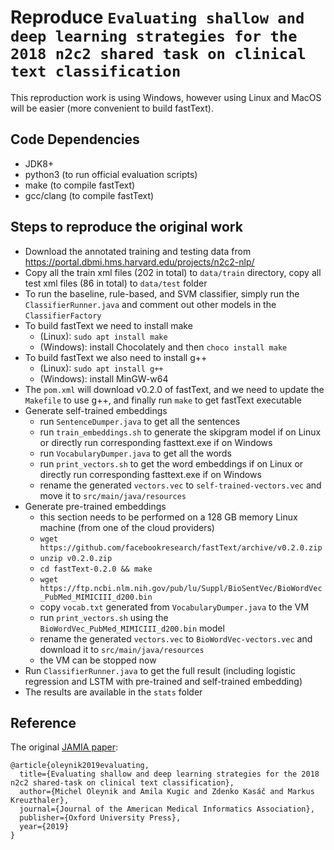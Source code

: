# Reproduce `Evaluating shallow and deep learning strategies for the 2018 n2c2 shared task on clinical text classification`

This reproduction work is using Windows, however using Linux and MacOS will be easier (more convenient to build fastText). 

## Code Dependencies
- JDK8+
- python3 (to run official evaluation scripts)
- make (to compile fastText)
- gcc/clang (to compile fastText)

## Steps to reproduce the original work
- Download the annotated training and testing data from https://portal.dbmi.hms.harvard.edu/projects/n2c2-nlp/
- Copy all the train xml files (202 in total) to `data/train` directory, copy all test xml files (86 in total) to `data/test` folder
- To run the baseline, rule-based, and SVM classifier, simply run the `ClassifierRunner.java` and comment out other models in the `ClassifierFactory`
- To build fastText we need to install make
  - (Linux): `sudo apt install make`
  - (Windows): install Chocolately and then `choco install make`
- To build fastText we also need to install g++
  - (Linux): `sudo apt install g++`
  - (Windows): install MinGW-w64
- The `pom.xml` will download v0.2.0 of fastText, and we need to update the `Makefile` to use g++, and finally run `make` to get fastText executable
- Generate self-trained embeddings
  - run `SentenceDumper.java` to get all the sentences
  - run `train_embeddings.sh` to generate the skipgram model if on Linux or directly run corresponding fasttext.exe if on Windows
  - run `VocabularyDumper.java` to get all the words
  - run `print_vectors.sh` to get the word embeddings if on Linux or directly run corresponding fasttext.exe if on Windows
  - rename the generated `vectors.vec` to `self-trained-vectors.vec` and move it to `src/main/java/resources` 
- Generate pre-trained embeddings
  - this section needs to be performed on a 128 GB memory Linux machine (from one of the cloud providers)
  - `wget https://github.com/facebookresearch/fastText/archive/v0.2.0.zip`
  - `unzip v0.2.0.zip`
  - `cd fastText-0.2.0 && make`
  - `wget https://ftp.ncbi.nlm.nih.gov/pub/lu/Suppl/BioSentVec/BioWordVec_PubMed_MIMICIII_d200.bin`
  - copy `vocab.txt` generated from `VocabularyDumper.java` to the VM
  - run `print_vectors.sh` using the `BioWordVec_PubMed_MIMICIII_d200.bin` model
  - rename the generated `vectors.vec` to `BioWordVec-vectors.vec` and download it to `src/main/java/resources`
  - the VM can be stopped now
- Run `ClassifierRunner.java` to get the full result (including logistic regression and LSTM with pre-trained and self-trained embedding)
- The results are available in the `stats` folder

## Reference

The original [JAMIA paper](https://academic.oup.com/jamia/advance-article/doi/10.1093/jamia/ocz149/5568257):

```
@article{oleynik2019evaluating,
  title={Evaluating shallow and deep learning strategies for the 2018 n2c2 shared-task on clinical text classification},
  author={Michel Oleynik and Amila Kugic and Zdenko Kasáč and Markus Kreuzthaler},
  journal={Journal of the American Medical Informatics Association},
  publisher={Oxford University Press},
  year={2019}
}
```
